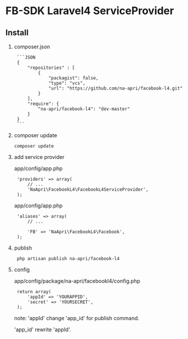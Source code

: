# FB-SDK Laravel4 ServiceProvider

## Install

1. composer.json

		```JSON
		{
			"repositories" : [
				{
					"packagist": false,
					"type": "vcs",
					"url": "https://github.com/na-apri/facebook-l4.git"
				}
			],
		    "require": {
				"na-apri/facebook-l4": "dev-master"
		    }
		}
		```

2.	composer update


		composer update


3. add service provider

	app/config/app.php
	
		'providers' => array(
			// ... 
			'NaApri\FacebookL4\FacebookL4ServiceProvider',
		);

	app/config/app.php
	
		'aliases' => array(
			// ...
			
			'FB' => 'NaApri\FacebookL4\Facebook',			
		);

4. publish

		php artisan publish na-apri/facebook-l4

5. config

	app/config/package/na-apri/facebookl4/config.php
		
		return array(
			'appId' => 'YOURAPPID',
			'secret' => 'YOURSECRET',
		);

	note:  'appId' change 'app_id' for publish command.

	'app_id' rewrite 'appId'.
